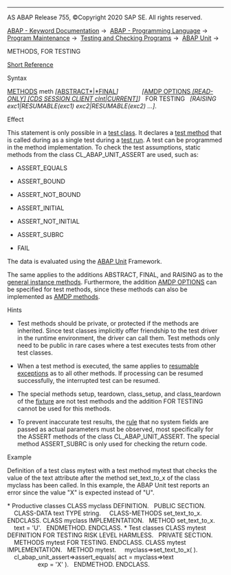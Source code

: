   

* * *

AS ABAP Release 755, ©Copyright 2020 SAP SE. All rights reserved.

[ABAP - Keyword Documentation](javascript:call_link\('abenabap.htm'\)) →  [ABAP - Programming Language](javascript:call_link\('abenabap_reference.htm'\)) →  [Program Maintenance](javascript:call_link\('abenprogram_editing.htm'\)) →  [Testing and Checking Programs](javascript:call_link\('abenabap_tests.htm'\)) →  [ABAP Unit](javascript:call_link\('abenabap_unit.htm'\)) → 

METHODS, FOR TESTING

[Short Reference](javascript:call_link\('abapmethods_testing_shortref.htm'\))

Syntax

[METHODS](javascript:call_link\('abapmethods.htm'\)) meth *\[*[ABSTRACT*|*FINAL](javascript:call_link\('abapmethods_abstract_final.htm'\))*\]*
             *\[*[AMDP OPTIONS *\[*READ-ONLY*\]* *\[*CDS SESSION CLIENT clnt*|*CURRENT*\]*](javascript:call_link\('abapmethods_amdp_options.htm'\))*\]*
  FOR TESTING
  *\[*RAISING exc1*|*RESUMABLE(exc1) exc2*|*RESUMABLE(exc2) ...*\]*.

Effect

This statement is only possible in a [test class](javascript:call_link\('abentest_class_glosry.htm'\) "Glossary Entry"). It declares a [test method](javascript:call_link\('abentest_method_glosry.htm'\) "Glossary Entry") that is called during as a single test during a [test run](javascript:call_link\('abentest_run_glosry.htm'\) "Glossary Entry"). A test can be programmed in the method implementation. To check the test assumptions, static methods from the class CL\_ABAP\_UNIT\_ASSERT are used, such as:

-   ASSERT\_EQUALS

-   ASSERT\_BOUND

-   ASSERT\_NOT\_BOUND

-   ASSERT\_INITIAL

-   ASSERT\_NOT\_INITIAL

-   ASSERT\_SUBRC

-   FAIL

The data is evaluated using the [ABAP Unit](javascript:call_link\('abenabap_unit_glosry.htm'\) "Glossary Entry") Framework.

The same applies to the additions ABSTRACT, FINAL, and RAISING as to the [general instance methods](javascript:call_link\('abapmethods_general.htm'\)). Furthermore, the addition [AMDP OPTIONS](javascript:call_link\('abapmethods_amdp_options.htm'\)) can be specified for test methods, since these methods can also be implemented as [AMDP methods](javascript:call_link\('abenamdp_method_glosry.htm'\) "Glossary Entry").

Hints

-   Test methods should be private, or protected if the methods are inherited. Since test classes implicitly offer friendship to the test driver in the runtime environment, the driver can call them. Test methods only need to be public in rare cases where a test executes tests from other test classes.

-   When a test method is executed, the same applies to [resumable exceptions](javascript:call_link\('abenresumable_exception_glosry.htm'\) "Glossary Entry") as to all other methods. If processing can be resumed successfully, the interrupted test can be resumed.

-   The special methods setup, teardown, class\_setup, and class\_teardown of the [fixture](javascript:call_link\('abenfixture_glosry.htm'\) "Glossary Entry") are not test methods and the addition FOR TESTING cannot be used for this methods.

-   To prevent inaccurate test results, the [rule](javascript:call_link\('abenuse_actual_parameters_guidl.htm'\) "Guideline") that no system fields are passed as actual parameters must be observed, most specifically for the ASSERT methods of the class CL\_ABAP\_UNIT\_ASSERT. The special method ASSERT\_SUBRC is only used for checking the return code.
    

Example

Definition of a test class mytest with a test method mytest that checks the value of the text attribute after the method set\_text\_to\_x of the class myclass has been called. In this example, the ABAP Unit test reports an error since the value "X" is expected instead of "U".

\* Productive classes
CLASS myclass DEFINITION.
  PUBLIC SECTION.
    CLASS-DATA text TYPE string.
    CLASS-METHODS set\_text\_to\_x.
ENDCLASS.
CLASS myclass IMPLEMENTATION.
  METHOD set\_text\_to\_x.
    text = 'U'.
  ENDMETHOD.
ENDCLASS.
\* Test classes
CLASS mytest DEFINITION FOR TESTING RISK LEVEL HARMLESS.
  PRIVATE SECTION.
    METHODS mytest FOR TESTING.
ENDCLASS.
CLASS mytest IMPLEMENTATION.
  METHOD mytest.
    myclass=>set\_text\_to\_x( ).
    cl\_abap\_unit\_assert=>assert\_equals( act = myclass=>text
                                        exp = 'X' ).
  ENDMETHOD.
ENDCLASS.